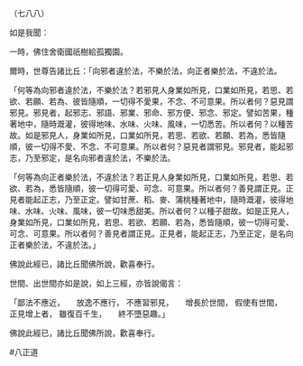 （七八八）

如是我聞：

一時，佛住舍衛國祇樹給孤獨園。

爾時，世尊告諸比丘：「向邪者違於法，不樂於法，向正者樂於法，不違於法。

「何等為向邪者違於法，不樂於法？若邪見人身業如所見，口業如所見，若思、若欲、若願、若為、彼皆隨順，一切得不愛果，不念、不可意果。所以者何？惡見謂邪見。邪見者，起邪志、邪語、邪業、邪命、邪方便、邪念、邪定。譬如苦果，種著地中，隨時溉灌，彼得地味、水味、火味、風味，一切悉苦。所以者何？以種苦故。如是邪見人，身業如所見，口業如所見，若思、若欲、若願、若為，悉皆隨順，彼一切得不愛、不念、不可意果。所以者何？惡見者謂邪見。邪見者，能起邪志，乃至邪定，是名向邪者違於法，不樂於法。

「何等為向正者樂於法，不違於法？若正見人身業如所見，口業如所見，若思、若欲、若為，悉皆隨順，彼一切得可愛、可念、可意果。所以者何？善見謂正見。正見者能起正志，乃至正定。譬如甘蔗、稻、麥、蒲桃種著地中，隨時溉灌，彼得地味、水味、火味、風味，彼一切味悉甜美。所以者何？以種子甜故。如是正見人，身業如所見，口業如所見，若思、若欲、若願、若為，悉皆隨順，彼一切得可愛、可念、可意果。所以者何？善見者謂正見。正見者，能起正志，乃至正定，是名向正者樂於法，不違於法。」

佛說此經已，諸比丘聞佛所說，歡喜奉行。

世間、出世間亦如是說，如上三經，亦皆說偈言：

「鄙法不應近，　　放逸不應行，
不應習邪見，　　增長於世間，
假使有世間，　　正見增上者，
雖復百千生，　　終不墮惡趣。」

佛說此經已，諸比丘聞佛所說，歡喜奉行。



#八正道
